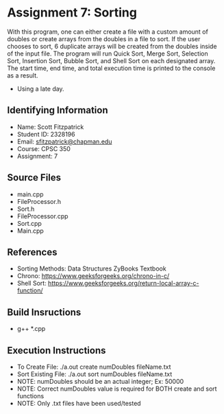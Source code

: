 # Assignment 7: Sorting
With this program, one can either create a file with a custom amount of doubles
or create arrays from the doubles in a file to sort. If the user chooses to sort,
6 duplicate arrays will be created from the doubles inside of the input file. The
program will run Quick Sort, Merge Sort, Selection Sort, Insertion Sort, Bubble Sort,
and Shell Sort on each designated array. The start time, end time, and total execution
time is printed to the console as a result.
* Using a late day.

## Identifying Information
* Name: Scott Fitzpatrick
* Student ID: 2328196
* Email: sfitzpatrick@chapman.edu
* Course: CPSC 350
* Assignment: 7

## Source Files  
* main.cpp
* FileProcessor.h
* Sort.h
* FileProcessor.cpp
* Sort.cpp
* Main.cpp

## References
* Sorting Methods: Data Structures ZyBooks Textbook
* Chrono: https://www.geeksforgeeks.org/chrono-in-c/
* Shell Sort: https://www.geeksforgeeks.org/return-local-array-c-function/

## Build Insructions
* g++ *.cpp

## Execution Instructions
* To Create File:      ./a.out create numDoubles fileName.txt
* Sort Existing File:  ./a.out sort numDoubles fileName.txt
* NOTE: numDoubles should be an actual integer; Ex: 50000
* NOTE: Correct numDoubles value is required for BOTH create and sort functions
* NOTE: Only .txt files have been used/tested
